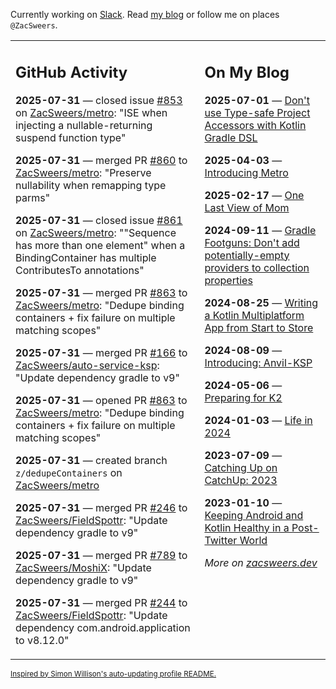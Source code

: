 Currently working on [Slack](https://slack.com/). Read [my blog](https://zacsweers.dev/) or follow me on places `@ZacSweers`.

<table><tr><td valign="top" width="60%">

## GitHub Activity
<!-- githubActivity starts -->
**2025-07-31** — closed issue [#853](https://github.com/ZacSweers/metro/issues/853) on [ZacSweers/metro](https://github.com/ZacSweers/metro): "ISE when injecting a nullable-returning suspend function type"

**2025-07-31** — merged PR [#860](https://github.com/ZacSweers/metro/pull/860) to [ZacSweers/metro](https://github.com/ZacSweers/metro): "Preserve nullability when remapping type parms"

**2025-07-31** — closed issue [#861](https://github.com/ZacSweers/metro/issues/861) on [ZacSweers/metro](https://github.com/ZacSweers/metro): ""Sequence has more than one element" when a BindingContainer has multiple ContributesTo annotations"

**2025-07-31** — merged PR [#863](https://github.com/ZacSweers/metro/pull/863) to [ZacSweers/metro](https://github.com/ZacSweers/metro): "Dedupe binding containers + fix failure on multiple matching scopes"

**2025-07-31** — merged PR [#166](https://github.com/ZacSweers/auto-service-ksp/pull/166) to [ZacSweers/auto-service-ksp](https://github.com/ZacSweers/auto-service-ksp): "Update dependency gradle to v9"

**2025-07-31** — opened PR [#863](https://github.com/ZacSweers/metro/pull/863) to [ZacSweers/metro](https://github.com/ZacSweers/metro): "Dedupe binding containers + fix failure on multiple matching scopes"

**2025-07-31** — created branch `z/dedupeContainers` on [ZacSweers/metro](https://github.com/ZacSweers/metro)

**2025-07-31** — merged PR [#246](https://github.com/ZacSweers/FieldSpottr/pull/246) to [ZacSweers/FieldSpottr](https://github.com/ZacSweers/FieldSpottr): "Update dependency gradle to v9"

**2025-07-31** — merged PR [#789](https://github.com/ZacSweers/MoshiX/pull/789) to [ZacSweers/MoshiX](https://github.com/ZacSweers/MoshiX): "Update dependency gradle to v9"

**2025-07-31** — merged PR [#244](https://github.com/ZacSweers/FieldSpottr/pull/244) to [ZacSweers/FieldSpottr](https://github.com/ZacSweers/FieldSpottr): "Update dependency com.android.application to v8.12.0"
<!-- githubActivity ends -->
</td><td valign="top" width="40%">

## On My Blog
<!-- blog starts -->
**2025-07-01** — [Don't use Type-safe Project Accessors with Kotlin Gradle DSL](https://www.zacsweers.dev/dont-use-type-safe-project-accessors-with-kotlin-gradle-dsl/)

**2025-04-03** — [Introducing Metro](https://www.zacsweers.dev/introducing-metro/)

**2025-02-17** — [One Last View of Mom](https://www.zacsweers.dev/one-last-view-of-mom/)

**2024-09-11** — [Gradle Footguns: Don't add potentially-empty providers to collection properties](https://www.zacsweers.dev/gradle-footgun-adding-empty-providers-to-collection-properties/)

**2024-08-25** — [Writing a Kotlin Multiplatform App from Start to Store](https://www.zacsweers.dev/writing-a-kotlin-multiplatform-app-from-start-to-store/)

**2024-08-09** — [Introducing: Anvil-KSP](https://www.zacsweers.dev/introducing-anvil-ksp/)

**2024-05-06** — [Preparing for K2](https://www.zacsweers.dev/preparing-for-k2/)

**2024-01-03** — [Life in 2024](https://www.zacsweers.dev/life-in-2024/)

**2023-07-09** — [Catching Up on CatchUp: 2023](https://www.zacsweers.dev/catching-up-on-catchup-2023/)

**2023-01-10** — [Keeping Android and Kotlin Healthy in a Post-Twitter World](https://www.zacsweers.dev/keeping-android-healthy/)
<!-- blog ends -->
_More on [zacsweers.dev](https://zacsweers.dev/)_
</td></tr></table>

<sub><a href="https://simonwillison.net/2020/Jul/10/self-updating-profile-readme/">Inspired by Simon Willison's auto-updating profile README.</a></sub>